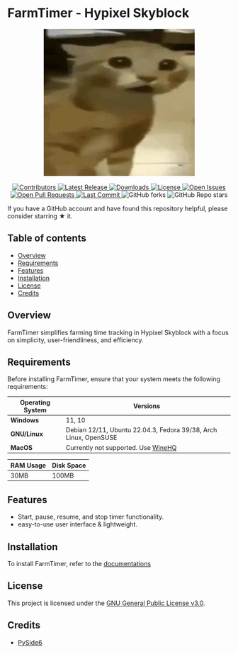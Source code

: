 # FarmTimer - Hypixel Skyblock

<p align="center">
  <a href="https://github.com/VermeilChan/FarmTimer">
    <img src="Assets/readme.png" alt="Stupid Car">
  </a>
</p>

<p align="center">
  <a href="https://github.com/VermeilChan/FarmTimer/graphs/contributors">
    <img alt="Contributors" src="https://img.shields.io/github/contributors/VermeilChan/FarmTimer" />
  </a>
  <a href="https://github.com/VermeilChan/FarmTimer/releases">
    <img alt="Latest Release" src="https://img.shields.io/github/release/VermeilChan/FarmTimer" />
  </a>
  <a href="https://github.com/VermeilChan/FarmTimer/releases">
    <img alt="Downloads" src="https://img.shields.io/github/downloads/VermeilChan/FarmTimer/total" />
  </a>
  <a href="https://github.com/VermeilChan/FarmTimer/LICENSE">
    <img alt="License" src="https://img.shields.io/github/license/VermeilChan/FarmTimer" />
  </a>
  <a href="https://github.com/VermeilChan/FarmTimer/issues">
    <img alt="Open Issues" src="https://img.shields.io/github/issues/VermeilChan/FarmTimer" />
  </a>
  <a href="https://github.com/VermeilChan/FarmTimer/pulls">
    <img alt="Open Pull Requests" src="https://img.shields.io/github/issues-pr/VermeilChan/FarmTimer" />
  </a>
  <a href="https://github.com/VermeilChan/FarmTimer/commits/main">
    <img alt="Last Commit" src="https://img.shields.io/github/last-commit/VermeilChan/FarmTimer" />
  </a>
    <img alt="GitHub forks" src="https://img.shields.io/github/forks/VermeilChan/FarmTimer" />
  </a>
    <img alt="GitHub Repo stars" src="https://img.shields.io/github/stars/VermeilChan/FarmTimer" />
  </a>
</p>

If you have a GitHub account and have found this repository helpful, please consider starring ★ it.

## Table of contents

- [Overview](#overview)
- [Requirements](#requirements)
- [Features](#features)
- [Installation](#installation)
- [License](#license)
- [Credits](#credits)

## Overview

FarmTimer simplifies farming time tracking in Hypixel Skyblock with a focus on simplicity, user-friendliness, and efficiency.

## Requirements

Before installing FarmTimer, ensure that your system meets the following requirements:

| **Operating System**    | **Versions**                                                     |
|-------------------------|------------------------------------------------------------------|
| **Windows**             | 11, 10                                                           |
| **GNU/Linux**           | Debian 12/11, Ubuntu 22.04.3, Fedora 39/38, Arch Linux, OpenSUSE |
| **MacOS**               | Currently not supported.  Use [WineHQ](https://www.winehq.org/)  |

| **RAM Usage**        | **Disk Space**       |
|----------------------|----------------------|
| 30MB                 | 100MB                |

## Features

- Start, pause, resume, and stop timer functionality.
- easy-to-use user interface & lightweight.

## Installation

To install FarmTimer, refer to the [documentations](Docs/Installtion.md)

## License

This project is licensed under the [GNU General Public License v3.0](LICENSE).

## Credits

- [PySide6](https://doc.qt.io/qtforpython-6/#)
